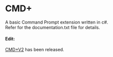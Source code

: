 <h1>CMD+</h1>
<p>A basic Command Prompt extension written in c#.<br>
Refer for the documentation.txt file for details.</p>

<h4>Edit:</h4>
<p><a href= "https://www.github.com/TheLegitSlickCoder/cmdplus-v2">CMD+V2</a> has been released.</p>
